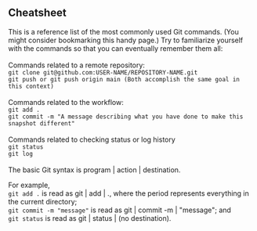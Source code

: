 
## Cheatsheet

This is a reference list of the most commonly used Git commands. (You might consider bookmarking this handy page.) Try to familiarize yourself with the commands so that you can eventually remember them all:
<br><br>
Commands related to a remote repository:<br>
        `git clone git@github.com:USER-NAME/REPOSITORY-NAME.git`<br>
        `git push or git push origin main (Both accomplish the same goal in this context)`<br><br>
Commands related to the workflow:<br>
        `git add .`<br>
        `git commit -m "A message describing what you have done to make this snapshot different"`<br><br>
Commands related to checking status or log history<br>
        `git status`<br>
        `git log`<br>
<br>
The basic Git syntax is program | action | destination.

For example,
<br>
`git add .` is read as git | add | ., where the period represents everything in the current directory;<br>
`git commit -m "message"` is read as git | commit -m | "message"; and<br>
`git status` is read as git | status | (no destination).<br>

